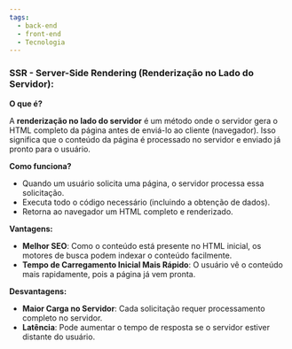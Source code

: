 ```yaml
---
tags:
  - back-end
  - front-end
  - Tecnologia
---
```

### **SSR - Server-Side Rendering (Renderização no Lado do Servidor):**

**O que é?**

A **renderização no lado do servidor** é um método onde o servidor gera o HTML completo da página antes de enviá-lo ao cliente (navegador). Isso significa que o conteúdo da página é processado no servidor e enviado já pronto para o usuário.

**Como funciona?**

- Quando um usuário solicita uma página, o servidor processa essa solicitação.
- Executa todo o código necessário (incluindo a obtenção de dados).
- Retorna ao navegador um HTML completo e renderizado.

**Vantagens:**

- **Melhor SEO**: Como o conteúdo está presente no HTML inicial, os motores de busca podem indexar o conteúdo facilmente.
- **Tempo de Carregamento Inicial Mais Rápido**: O usuário vê o conteúdo mais rapidamente, pois a página já vem pronta.

**Desvantagens:**

- **Maior Carga no Servidor**: Cada solicitação requer processamento completo no servidor.
- **Latência**: Pode aumentar o tempo de resposta se o servidor estiver distante do usuário.